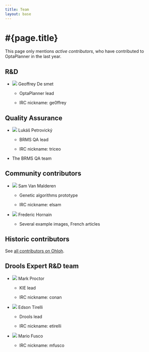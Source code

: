 ```yaml
---
title: Team
layout: base
---
```

# #{page.title}

This page only mentions *active contributors*, who have contributed to OptaPlanner in the last year.

<!--- To find the gravatar hash id, use: "echo -n ...@gmail.com | md5sum" --->

## R&D

* ![](http://www.gravatar.com/avatar/27147a6679a4bfb6461ff1c0ae10473e?s=50&d=mm) Geoffrey De smet

    * OptaPlanner lead

    * IRC nickname: ge0ffrey

## Quality Assurance

* ![](http://www.gravatar.com/avatar/c950743f532471ac34022e92193563c3?s=50&d=mm) Lukáš Petrovický

    * BRMS QA lead

    * IRC nickname: triceo

* The BRMS QA team

## Community contributors

* ![](http://www.gravatar.com/avatar/ff1d2abc4474045c8cad7c95975eda63?s=50&d=mm) Sam Van Malderen

    * Genetic algorithms prototype

    * IRC nickname: elsam

* ![](http://www.gravatar.com/avatar/8eb1897dda40d25fd65697872e4a8480?s=50&d=mm) Frederic Hornain

    * Several example images, French articles

## Historic contributors

See [all contributors on Ohloh](https://www.ohloh.net/p/optaplanner/contributors/summary).

## Drools Expert R&D team

* ![](http://www.gravatar.com/avatar/461df23df429c87550d3ce25c95d182b?s=50&d=mm) Mark Proctor

    * KIE lead

    * IRC nickname: conan

* ![](http://www.gravatar.com/avatar/1b7f091584d6362942215fa51d5913ba?s=50&d=mm) Edson Tirelli

    * Drools lead

    * IRC nickname: etirelli

* ![](http://www.gravatar.com/avatar/9eafc29df96e6aaf4a3eb4c0209086ae?s=50&d=mm) Mario Fusco

    * IRC nickname: mfusco
